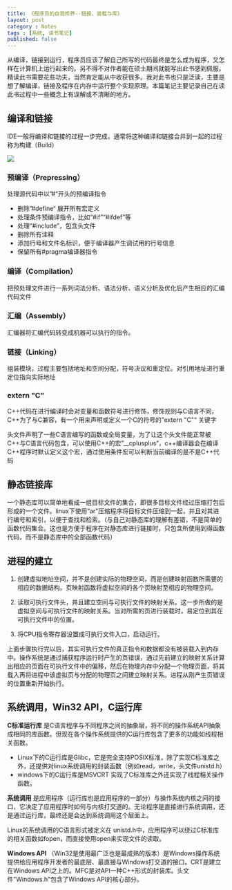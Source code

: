 ```yaml
---
title: 《程序员的自我修养--链接、装载与库》
layout: post
category : Notes
tags : [系统, 读书笔记]
published: false
---
```



从编译，链接到运行，程序员应该了解自己所写的代码最终是怎么成为程序，又怎样在计算机上运行起来的。另不得不对作者能在硕士期间就能写出此书感到佩服。精读此书需要花些功夫，当然肯定能从中收获很多。我对此书也只是泛读，主要是想了解编译，链接及程序在内存中运行整个实现原理。本篇笔记主要记录自己在读此书过程中一些概念上有误解或不清晰的地方。

## 编译和链接

IDE一般将编译和链接的过程一步完成，通常将这种编译和链接合并到一起的过程称为构建（Build） 

![][img01]

### 预编译（Prepressing）

处理源代码中以”#“开头的预编译指令

* 删除”#define“ 展开所有宏定义
* 处理条件预编译指令，比如“#if”“#ifdef”等
* 处理“#include”，包含头文件
* 删除所有注释
* 添加行号和文件名标识，便于编译器产生调试用的行号信息
* 保留所有#pragma编译器指令

### 编译（Compilation）

把预处理文件进行一系列词法分析、语法分析、语义分析及优化后产生相应的汇编代码文件

### 汇编（Assembly）

汇编器将汇编代码转变成机器可以执行的指令。

### 链接（Linking）

组装模块，过程主要包括地址和空间分配，符号决议和重定位。对引用地址进行重定位指向实际地址
    
### extern "C"

C++代码在进行编译时会对变量和函数符号进行修饰，修饰规则与C语言不同，C++为了与C兼容，有一个用来声明或定义一个C的符号的”extern  "C"“ 关键字

头文件声明了一些C语言编写的函数或全局变量，为了让这个头文件能正常被C++与C语言代码包含，可以使用C++的宏”__cplusplus“，c++编译器会在编译C++程序时默认定义这个宏，通过使用条件宏可以判断当前编译的是不是C++代码
      
## 静态链接库

一个静态库可以简单地看成一组目标文件的集合，即很多目标文件经过压缩打包后形成的一个文件。linux下使用“ar"压缩程序将目标文件压缩到一起，并且对其进行编号和索引，以便于查找和检索。（与自己对静态库的理解有差错，不是简单的函数代码集合。这也是方便于程序在对静态库进行链接时，只包含所使用到得函数代码，而不是静态库中的全部函数代码）

## 进程的建立

1. 创建虚拟地址空间，并不是创建实际的物理空间，而是创建映射函数所需要的相应的数据结构。页映射函数将虚拟空间的各个页映射至相应的物理空间。

2. 读取可执行文件头，并且建立空间与可执行文件的映射关系。这一步所做的是虚拟空间与可执行文件的映射关系。当对所需的页进行装载时，易定位到其在可执行文件中的位置。

3. 将CPU指令寄存器设置成可执行文件入口，启动运行。

上面步骤执行完以后，其实可执行文件的真正指令和数据都没有被装载入到内存中。操作系统是通过捕获程序运行时产生的页错误，通过先前建立的映射关系计算出相应的页面在可执行文件中的偏移，然后在物理内存中分配一个物理页面，将其载入再将进程中该虚拟页与分配的物理页之间建立映射关系。进程从刚产生页错误的位置重新开始执行。

## 系统调用，Win32 API，C运行库

**C标准运行库** 是C语言程序与不同程序之间的抽象层，将不同的操作系统API抽象成相同的库函数。但现在各个操作系统提供的C运行库包含了更多的功能如线程相关函数。

* Linux下的C运行库是Glibc，它是完全支持POSIX标准，除了实现C标准库之外，还提供对linux系统调用的封装函数（例如read，write，头文件unistd.h）
* windows下的C运行库是MSVCRT  实现了C标准库之外还实现了线程相关操作函数。

**系统调用** 是应用程序（运行库也是应用程序的一部分）与操作系统内核之间的接口，它决定了应用程序时如何与内核打交道的。无论程序是直接进行系统调用，还是通过运行库，最终还是会达到系统调用这个层面上。

Linux的系统调用的C语言形式被定义在 unistd.h中，应用程序可以绕过C标准库的相关函数如fopen，而直接使用open来实现文件的读取。

**Windows API** （Win32是使用最广泛也是最成熟的版本）是Windows操作系统提供给应用程序开发者的最底层、最直接与Windows打交道的接口。CRT是建立在Windows API之上的。MFC是对API一种C++形式的封装库。头文件"Windows.h"包含了Windows API的核心部分。


[img01]:http://pic.yupoo.com/ljhero/CfWqMUzk/93bDv.png
[img02]:http://pic.yupoo.com/ljhero/CfWuQRfD/yokIw.png
[img03]:http://pic.yupoo.com/ljhero/CfWqMXq5/TQwaV.png
[img04]:http://pic.yupoo.com/ljhero/CfWqMYlo/ozlL3.png
[img05]:http://pic.yupoo.com/ljhero/CfWtlflz/PvtLv.png
[img06]:http://pic.yupoo.com/ljhero/CfWqMZ9y/XpP4o.png
[img07]:http://pic.yupoo.com/ljhero/CfWqMZYD/gOblC.png
[img08]:http://pic.yupoo.com/ljhero/CfWtlhUj/eLsWo.png
    
